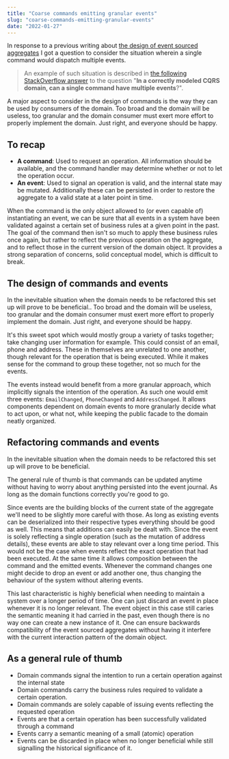 ```yaml
---
title: "Coarse commands emitting granular events"
slug: "coarse-commands-emitting-granular-events"
date: "2022-01-27"
---
```


In response to a previous writing about [the design of event sourced aggregates](https://www.corstianboerman.com/blog/2022-01-20/event-sourced-aggregates) I got a question to consider the situation wherein a single command would dispatch multiple events.

> An example of such situation is described in [the following StackOverflow answer](https://stackoverflow.com/a/21334048/1720761) to the question "**In a correctly modeled CQRS domain, can a single command have multiple events**?".

A major aspect to consider in the design of commands is the way they can be used by consumers of the domain. Too broad and the domain will be useless, too granular and the domain consumer must exert more effort to properly implement the domain. Just right, and everyone should be happy.

## To recap
- **A command**: Used to request an operation. All information should be available, and the command handler may determine whether or not to let the operation occur.
- **An event**: Used to signal an operation is valid, and the internal state may be mutated. Additionally these can be persisted in order to restore the aggregate to a valid state at a later point in time.

When the command is the only object allowed to (or even capable of) instantiating an event, we can be sure that all events in a system have been validated against a certain set of business rules at a given point in the past. The goal of the command then isn't so much to apply these business rules once again, but rather to reflect the previous operation on the aggregate, and to reflect those in the current version of the domain object. It provides a strong separation of concerns, solid conceptual model, which is difficult to break.

## The design of commands and events
In the inevitable situation when the domain needs to be refactored this set up will prove to be beneficial.. Too broad and the domain will be useless, too granular and the domain consumer must exert more effort to properly implement the domain. Just right, and everyone should be happy.

It's this sweet spot which would mostly group a variety of tasks together; take changing user information for example. This could consist of an email, phone and address. These in themselves are unrelated to one another, though relevant for the operation that is being executed. While it makes sense for the command to group these together, not so much for the events.

The events instead would benefit from a more granular approach, which implicitly signals the intention of the operation. As such one would emit three events: `EmailChanged`, `PhoneChanged` and `AddressChanged`. It allows components dependent on domain events to more granularly decide what to act upon, or what not, while keeping the public facade to the domain neatly organized.

## Refactoring commands and events
In the inevitable situation when the domain needs to be refactored this set up will prove to be beneficial.

The general rule of thumb is that commands can be updated anytime without having to worry about anything persisted into the event journal. As long as the domain functions correctly you're good to go.

Since events are the building blocks of the current state of the aggregate we'll need to be slightly more careful with those. As long as existing events can be deserialized into their respective types everything should be good as well. This means that additions can easily be dealt with. Since the event is solely reflecting a single operation (such as the mutation of address details), these events are able to stay relevant over a long time period. This would not be the case when events reflect the exact operation that had been executed. At the same time it allows composition between the command and the emitted events. Whenever the command changes one might decide to drop an event or add another one, thus changing the behaviour of the system without altering events.

This last characteristic is highly beneficial when needing to maintain a system over a longer period of time. One can just discard an event in place whenever it is no longer relevant. The event object in this case still caries the semantic meaning it had carried in the past, even though there is no way one can create a new instance of it. One can ensure backwards compatibility of the event sourced aggregates without having it interfere with the current interaction pattern of the domain object.

## As a general rule of thumb
- Domain commands signal the intention to run a certain operation against the internal state
- Domain commands carry the business rules required to validate a certain operation.
- Domain commands are solely capable of issuing events reflecting the requested operation
- Events are that a certain operation has been successfully validated through a command
- Events carry a semantic meaning of a small (atomic) operation
- Events can be discarded in place when no longer beneficial while still signalling the historical significance of it.


